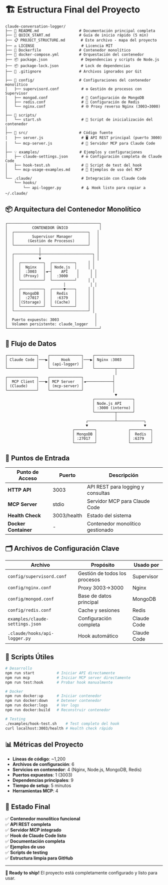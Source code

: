 # 🏗️ Estructura Final del Proyecto

```
claude-conversation-logger/
├── 📄 README.md                  # Documentación principal completa
├── 🚀 QUICK_START.md             # Guía de inicio rápido (5 min)
├── 📋 PROJECT_STRUCTURE.md       # Este archivo - mapa del proyecto
├── ⚖️ LICENSE                     # Licencia MIT
├── 🐳 Dockerfile                 # Contenedor monolítico
├── 🐳 docker-compose.yml         # Orquestación del contenedor
├── 📦 package.json               # Dependencias y scripts de Node.js
├── 📦 package-lock.json          # Lock de dependencias
├── 🙈 .gitignore                 # Archivos ignorados por Git
│
├── 🔧 config/                    # Configuraciones del contenedor monolítico
│   ├── supervisord.conf          # ⚙️ Gestión de procesos con Supervisor
│   ├── mongod.conf               # 💾 Configuración de MongoDB
│   ├── redis.conf                # 🔄 Configuración de Redis
│   └── nginx.conf                # 🌐 Proxy reverso Nginx (3003→3000)
│
├── 📜 scripts/
│   └── start.sh                  # 🚀 Script de inicialización del contenedor
│
├── 🔌 src/                       # Código fuente
│   ├── server.js                 # 🖥️ API REST principal (puerto 3000)
│   └── mcp-server.js             # 🤖 Servidor MCP para Claude Code
│
├── 💡 examples/                  # Ejemplos y configuraciones
│   ├── claude-settings.json      # ⚙️ Configuración completa de Claude Code
│   ├── hook-test.sh              # 🧪 Script de test del hook
│   └── mcp-usage-examples.md     # 📖 Ejemplos de uso del MCP
│
└── .claude/                      # Integración con Claude Code
    └── hooks/
        └── api-logger.py         # 🪝 Hook listo para copiar a ~/.claude/
```

## 📦 Arquitectura del Contenedor Monolítico

```
┌─────────────────────────────────────────┐
│           CONTENEDOR ÚNICO              │
│  ┌─────────────────────────────────┐   │
│  │        Supervisor Manager       │   │
│  │      (Gestión de Procesos)      │   │
│  └─────────────────────────────────┘   │
│              │                         │
│  ┌───────────┼───────────────────────┐ │
│  │           ▼                       │ │
│  │  ┌──────────┐  ┌──────────┐     │ │
│  │  │  Nginx   │  │ Node.js  │     │ │ 
│  │  │  :3003   │◄─┤    API    │     │ │
│  │  │ (Proxy)  │  │  :3000    │     │ │
│  │  └──────────┘  └──────────┘     │ │
│  │                      │           │ │
│  │  ┌──────────┐  ┌─────▼────┐     │ │
│  │  │ MongoDB  │  │  Redis   │     │ │
│  │  │  :27017  │  │  :6379   │     │ │
│  │  │(Storage) │  │ (Cache)  │     │ │
│  │  └──────────┘  └──────────┘     │ │
│  └─────────────────────────────────┘ │
│                                       │
│  Puerto expuesto: 3003                │
│  Volumen persistente: claude_logger   │
└─────────────────────────────────────────┘
```

## 🔄 Flujo de Datos

```
┌─────────────┐    ┌──────────────┐    ┌─────────────────┐
│ Claude Code │───▶│     Hook     │───▶│ Nginx :3003     │
│             │    │ (api-logger) │    │                 │
└─────────────┘    └──────────────┘    └─────────┬───────┘
                                                 │
┌─────────────┐    ┌──────────────┐             │
│  MCP Client │───▶│ MCP Server   │◄────────────┤
│ (Claude)    │    │ (mcp-server) │             │
└─────────────┘    └──────────────┘             │
                                                 ▼
                                       ┌─────────────────┐
                                       │ Node.js API     │
                                       │ :3000 (interno) │
                                       └─────────┬───────┘
                                                 │
                                    ┌────────────┴────────────┐
                                    ▼                         ▼
                              ┌─────────┐              ┌─────────┐
                              │ MongoDB │              │  Redis  │
                              │ :27017  │              │ :6379   │
                              └─────────┘              └─────────┘
```

## 🎯 Puntos de Entrada

| Punto de Acceso | Puerto | Descripción |
|------------------|--------|-------------|
| **HTTP API** | 3003 | API REST para logging y consultas |
| **MCP Server** | stdio | Servidor MCP para Claude Code |
| **Health Check** | 3003/health | Estado del sistema |
| **Docker Container** | - | Contenedor monolítico gestionado |

## 🗂️ Archivos de Configuración Clave

| Archivo | Propósito | Usado por |
|---------|-----------|-----------|
| `config/supervisord.conf` | Gestión de todos los procesos | Supervisor |
| `config/nginx.conf` | Proxy 3003→3000 | Nginx |
| `config/mongod.conf` | Base de datos principal | MongoDB |
| `config/redis.conf` | Cache y sesiones | Redis |
| `examples/claude-settings.json` | Configuración completa | Claude Code |
| `.claude/hooks/api-logger.py` | Hook automático | Claude Code |

## 🔧 Scripts Útiles

```bash
# Desarrollo
npm run start          # Iniciar API directamente
npm run mcp            # Iniciar MCP server directamente
npm run test:hook      # Probar hook manualmente

# Docker
npm run docker:up      # Iniciar contenedor
npm run docker:down    # Detener contenedor  
npm run docker:logs    # Ver logs
npm run docker:build   # Reconstruir contenedor

# Testing
./examples/hook-test.sh    # Test completo del hook
curl localhost:3003/health # Health check rápido
```

## 📊 Métricas del Proyecto

- **Líneas de código**: ~1,200
- **Archivos de configuración**: 6
- **Servicios en contenedor**: 4 (Nginx, Node.js, MongoDB, Redis)
- **Puertos expuestos**: 1 (3003)
- **Dependencias principales**: 9
- **Tiempo de setup**: 5 minutos
- **Herramientas MCP**: 4

## 🎉 Estado Final

✅ **Contenedor monolítico funcional**  
✅ **API REST completa**  
✅ **Servidor MCP integrado**  
✅ **Hook de Claude Code listo**  
✅ **Documentación completa**  
✅ **Ejemplos de uso**  
✅ **Scripts de testing**  
✅ **Estructura limpia para GitHub**

---

**🚀 Ready to ship!** El proyecto está completamente configurado y listo para usar.